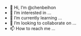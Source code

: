 - 👋 Hi, I’m @chenbeihon
- 👀 I’m interested in ...
- 🌱 I’m currently learning ...
- 💞️ I’m looking to collaborate on ...
- 📫 How to reach me ...

<!---
chenbeihon/chenbeihon is a ✨ special ✨ repository because its `README.md` (this file) appears on your GitHub profile.
You can click the Preview link to take a look at your changes.
--->
